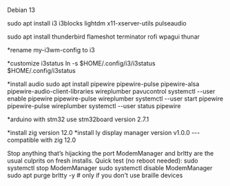 Debian 13

sudo apt install i3 i3blocks lightdm x11-xserver-utils pulseaudio

sudo apt install thunderbird flameshot terminator rofi wpagui thunar

*rename my-i3wm-config to i3

*customize i3status
ln -s $HOME/.config/i3/i3status $HOME/.config/i3status

*install audio
sudo apt install pipewire pipewire-pulse pipewire-alsa pipewire-audio-client-libraries wireplumber pavucontrol
systemctl --user enable pipewire pipewire-pulse wireplumber
systemctl --user start pipewire pipewire-pulse wireplumber
systemctl --user status pipewire


*arduino with stm32
use stm32board version 2.7.1

*install zig version 12.0
*install ly display manager version v1.0.0 --- compatible with zig 12.0

Stop anything that’s hijacking the port
ModemManager and brltty are the usual culprits on fresh installs.
Quick test (no reboot needed):
sudo systemctl stop ModemManager
sudo systemctl disable ModemManager
sudo apt purge brltty -y   # only if you don't use braille devices
